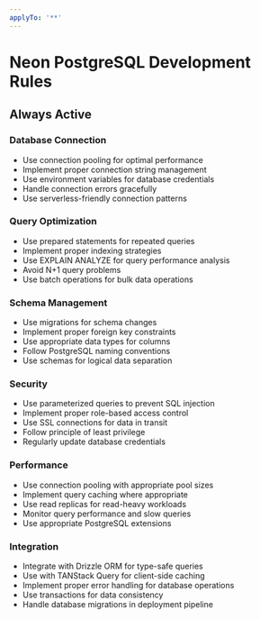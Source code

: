 ```yaml
---
applyTo: '**'
---
```



# Neon PostgreSQL Development Rules

## Always Active

### Database Connection

- Use connection pooling for optimal performance
- Implement proper connection string management
- Use environment variables for database credentials
- Handle connection errors gracefully
- Use serverless-friendly connection patterns

### Query Optimization

- Use prepared statements for repeated queries
- Implement proper indexing strategies
- Use EXPLAIN ANALYZE for query performance analysis
- Avoid N+1 query problems
- Use batch operations for bulk data operations

### Schema Management

- Use migrations for schema changes
- Implement proper foreign key constraints
- Use appropriate data types for columns
- Follow PostgreSQL naming conventions
- Use schemas for logical data separation

### Security

- Use parameterized queries to prevent SQL injection
- Implement proper role-based access control
- Use SSL connections for data in transit
- Follow principle of least privilege
- Regularly update database credentials

### Performance

- Use connection pooling with appropriate pool sizes
- Implement query caching where appropriate
- Use read replicas for read-heavy workloads
- Monitor query performance and slow queries
- Use appropriate PostgreSQL extensions

### Integration

- Integrate with Drizzle ORM for type-safe queries
- Use with TANStack Query for client-side caching
- Implement proper error handling for database operations
- Use transactions for data consistency
- Handle database migrations in deployment pipeline
